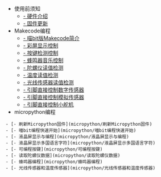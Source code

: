 <!-- * [硬件介绍](./makecode/00喵bit硬件简介)
* [固件更新](./makecode/01固件更新教程)
* [Makecode编程](./makecode/Makecode部分)
* [micropython编程](./micropython/micropython部分) -->
* 使用前须知
    * [- 硬件介绍](./makecode/00喵bit硬件简介)
    - [- 固件更新](./makecode/01固件更新教程)
* Makecode编程
    - [- 喵bit版Makecode简介](makecode/02喵bit版Makecode简介)
    - [- 彩屏显示控制](makecode/03彩屏显示控制)
    - [- 按键检测控制](makecode/04按键检测控制)
    - [- 蜂鸣器音乐控制](makecode/05蜂鸣器音乐控制)
    - [- 陀螺仪读值检测](makecode/06陀螺仪读值检测)
    - [- 温度读值检测](makecode/07温度读值检测)
    - [- 光线传感器读值检测](makecode/08光线传感器读值检测)
    - [- 引脚直接控制数字传感器](makecode/09引脚直接控制数字传感器)
    - [- 引脚直接控制模拟传感器](makecode/10引脚直接控制模拟传感器)
    - [- 引脚直接控制小舵机](makecode/11引脚直接控制小舵机)
* micropython编程
<!--     - Mu-editor下载和安装 -->
    - [- 刷新Micropython固件](micropython/刷新Micropython固件)
    - [- 喵bit编程快速开始](micropython/喵bit编程快速开始)
    - [- 液晶屏显示与编程](micropython/液晶屏显示与编程)
    - [- 液晶屏显示多国语言字符](micropython/液晶屏显示多国语言字符)
    - [- 可编程按键](micropython/可编程按键)
    - [- 读取陀螺仪数据](micropython/读取陀螺仪数据)
    - [- 蜂鸣器编程](micropython/蜂鸣器编程)
    - [- 光线传感器和温度传感器](micropython/光线传感器和温度传感器)
 <!--    - SD卡和文件系统使用 -->
<!-- **由Kittenbot团队提供** -->

